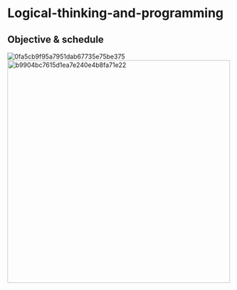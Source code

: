 # Logical-thinking-and-programming

## Objective & schedule

![0fa5cb9f95a7951dab67735e75be375](https://github.com/reaLJR/Logical-thinking-and-programming/assets/76841404/f34a1ee4-a69b-4713-9765-750172a7f5b6)
<img width="500" alt="b9904bc7615d1ea7e240e4b8fa71e22" src="https://github.com/reaLJR/Logical-thinking-and-programming/assets/76841404/1d35c938-9aa5-404d-967e-f4d39fe13a07">

